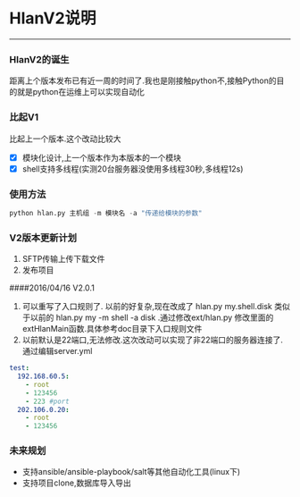 # HlanV2说明
---
### HlanV2的诞生
距离上个版本发布已有近一周的时间了.我也是刚接触python不,接触Python的目的就是python在运维上可以实现自动化
### 比起V1
比起上一个版本.这个改动比较大

- [X] 模块化设计,上一个版本作为本版本的一个模块
- [X] shell支持多线程(实测20台服务器没使用多线程30秒,多线程12s)

### 使用方法

```python
python hlan.py 主机组 -m 模块名 -a "传递给模块的参数"
```
### V2版本更新计划
1. SFTP传输上传下载文件
2. 发布项目

####2016/04/16 V2.0.1
1. 可以重写了入口规则了. 以前的好复杂,现在改成了 hlan.py my.shell.disk 类似于以前的 hlan.py my -m shell -a disk .通过修改ext/hlan.py 修改里面的extHlanMain函数.具体参考doc目录下入口规则文件
2. 以前默认是22端口,无法修改.这次改动可以实现了非22端口的服务器连接了.通过编辑server.yml

```yaml
test:
  192.168.60.5:
    - root 
    - 123456
    - 223 #port
  202.106.0.20:
    - root 
    - 123456
```

### 未来规划

* 支持ansible/ansible-playbook/salt等其他自动化工具(linux下)
* 支持项目clone,数据库导入导出